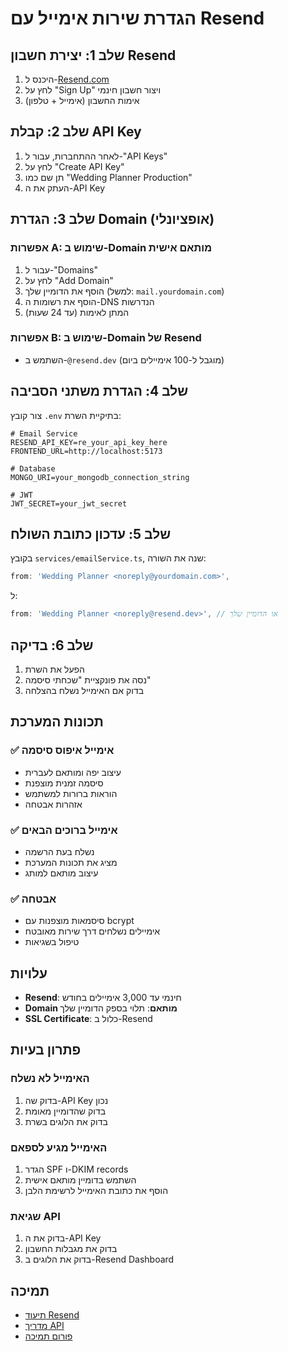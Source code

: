 # הגדרת שירות אימייל עם Resend

## שלב 1: יצירת חשבון Resend

1. היכנס ל-[Resend.com](https://resend.com)
2. לחץ על "Sign Up" ויצור חשבון חינמי
3. אימות החשבון (אימייל + טלפון)

## שלב 2: קבלת API Key

1. לאחר ההתחברות, עבור ל-"API Keys"
2. לחץ על "Create API Key"
3. תן שם כמו "Wedding Planner Production"
4. העתק את ה-API Key

## שלב 3: הגדרת Domain (אופציונלי)

### אפשרות A: שימוש ב-Domain מותאם אישית
1. עבור ל-"Domains"
2. לחץ על "Add Domain"
3. הוסף את הדומיין שלך (למשל: `mail.yourdomain.com`)
4. הוסף את רשומות ה-DNS הנדרשות
5. המתן לאימות (עד 24 שעות)

### אפשרות B: שימוש ב-Domain של Resend
- השתמש ב-`@resend.dev` (מוגבל ל-100 אימיילים ביום)

## שלב 4: הגדרת משתני הסביבה

צור קובץ `.env` בתיקיית השרת:

```env
# Email Service
RESEND_API_KEY=re_your_api_key_here
FRONTEND_URL=http://localhost:5173

# Database
MONGO_URI=your_mongodb_connection_string

# JWT
JWT_SECRET=your_jwt_secret
```

## שלב 5: עדכון כתובת השולח

בקובץ `services/emailService.ts`, שנה את השורה:

```typescript
from: 'Wedding Planner <noreply@yourdomain.com>',
```

ל:

```typescript
from: 'Wedding Planner <noreply@resend.dev>', // או הדומיין שלך
```

## שלב 6: בדיקה

1. הפעל את השרת
2. נסה את פונקציית "שכחתי סיסמה"
3. בדוק אם האימייל נשלח בהצלחה

## תכונות המערכת

### ✅ אימייל איפוס סיסמה
- עיצוב יפה ומותאם לעברית
- סיסמה זמנית מוצפנת
- הוראות ברורות למשתמש
- אזהרות אבטחה

### ✅ אימייל ברוכים הבאים
- נשלח בעת הרשמה
- מציג את תכונות המערכת
- עיצוב מותאם למותג

### ✅ אבטחה
- סיסמאות מוצפנות עם bcrypt
- אימיילים נשלחים דרך שירות מאובטח
- טיפול בשגיאות

## עלויות

- **Resend**: חינמי עד 3,000 אימיילים בחודש
- **Domain מותאם**: תלוי בספק הדומיין שלך
- **SSL Certificate**: כלול ב-Resend

## פתרון בעיות

### האימייל לא נשלח
1. בדוק שה-API Key נכון
2. בדוק שהדומיין מאומת
3. בדוק את הלוגים בשרת

### האימייל מגיע לספאם
1. הגדר SPF ו-DKIM records
2. השתמש בדומיין מותאם אישית
3. הוסף את כתובת האימייל לרשימת הלבן

### שגיאת API
1. בדוק את ה-API Key
2. בדוק את מגבלות החשבון
3. בדוק את הלוגים ב-Resend Dashboard

## תמיכה

- [תיעוד Resend](https://resend.com/docs)
- [מדריך API](https://resend.com/docs/api-reference)
- [פורום תמיכה](https://resend.com/support) 